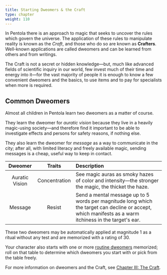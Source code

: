```yaml
---
title: Starting Dweomers & the Craft
type: chapter
weight: 110
---
```


In Pentola there is an approach to magic that seeks to uncover the rules which govern the universe.
The application of these rules to manipulate reality is known as the _Craft_, and those who do so are known as **Crafters**.
Well-known applications are called dweomers and can be learned from others and from writings.

The Craft is not a secret or hidden knowledge—but, much like advanced fields of scientific inquiry in our world, few invest much of their time and energy into it—for the vast majority of people it is enough to know a few convenient dweomers and the basics, to use items and to pay for specialists when more is required.

## Common Dweomers

Almost all children in Pentola learn two dweomers as a matter of course.

They learn the dweomer for _auratic vision_ because they live in a heavily magic-using society—and therefore find it important to be able to investigate effects and persons for safety reasons, if nothing else.

They also learn the dweomer for _message_ as a way to communicate in the city; after all, with limited literacy and freely available magic, sending messages is a cheap, useful way to keep in contact.

|     Dweomer    |    Traits     | Description |
|:--------------:|:-------------:|:------------|
| Auratic Vision | Concentration | See magic auras as smoky hazes of color and intensity—the stronger the magic, the thicket the haze.
| Message        | Resist        | Send a mental message up to 5 words per magnitude long which the target can decline or accept, which manifests as a warm itchiness in the target's ear.

These two dweomers may be automatically applied at magnitude 1 as a ritual without any test and are memorized with a rating of 30.

Your character also starts with one or more [routine dweomers](/03-the-craft/dweomers/list/#routine-dweomers) memorized;
roll on that table to determine which dweomers you start with or pick from the table freely.

For more information on dweomers and the Craft, see [Chapter III: The Craft](/03-the-craft).
